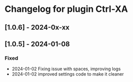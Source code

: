 # Changelog for plugin Ctrl-XA

<!-- vim: set nowrap conceallevel=0: -->
<!-- Disable warning multiple headers with same content MD024-->
<!-- Disable too long line MD013 -->
<!-- markdownlint-disable MD024 MD013 -->

## [1.0.6] - 2024-0x-xx

## [1.0.5] - 2024-01-08

### Fixed

- 2024-01-02 Fixing issue with spaces, improving logs
- 2024-01-02 improved settings code to make it cleaner

